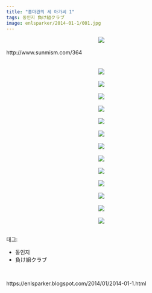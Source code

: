 ```yaml
---
title: "홍마관의 세 아가씨 1"
tags: 동인지 負け組クラブ
image: enlsparker/2014-01-1/001.jpg
---
```

<div class="article">
<div class="post-body entry-content" id="post-body-330315573954080075" itemprop="description articleBody">
<div class="separator" style="clear: both; text-align: center;">
<a href="//3.bp.blogspot.com/-VBg-5A0hEdE/UuJaS12quSI/AAAAAAAADBc/8B6yixsWEro/s1600/Image_01.jpg" imageanchor="1" style="margin-left: 1em; margin-right: 1em;"><img border="0" src="{{ site.nasurl }}/enlsparker/2014-01-1/Image_01.jpg"/></a></div>
<br/>
<a name="more"></a>http://www.sunmism.com/364<br/>
<div>
<br/>
<br/>
<div class="separator" style="clear: both; text-align: center;">
<a href="//2.bp.blogspot.com/-zSODveKUXtk/UuJaSj9c9KI/AAAAAAAADBY/5B_skNFWTwk/s1600/Image_02.jpg" imageanchor="1" style="margin-left: 1em; margin-right: 1em;"><img border="0" src="{{ site.nasurl }}/enlsparker/2014-01-1/Image_02.jpg"/></a></div>
<br/>
<div class="separator" style="clear: both; text-align: center;">
<a href="//4.bp.blogspot.com/-TDf-WsjFhfM/UuJaSsQk6fI/AAAAAAAADBg/6yIqKLiRBgY/s1600/Image_03.jpg" imageanchor="1" style="margin-left: 1em; margin-right: 1em;"><img border="0" src="{{ site.nasurl }}/enlsparker/2014-01-1/Image_03.jpg"/></a></div>
<br/>
<div class="separator" style="clear: both; text-align: center;">
<a href="//3.bp.blogspot.com/-dVR_EVg0iZY/UuJaVauG9jI/AAAAAAAADBw/C_s7DDe2nJ0/s1600/Image_04.jpg" imageanchor="1" style="margin-left: 1em; margin-right: 1em;"><img border="0" src="{{ site.nasurl }}/enlsparker/2014-01-1/Image_04.jpg"/></a></div>
<br/>
<div class="separator" style="clear: both; text-align: center;">
<a href="//1.bp.blogspot.com/-NQpLfqeQkpM/UuJaYS7I9UI/AAAAAAAADB4/fadLvGHcCYk/s1600/Image_05.jpg" imageanchor="1" style="margin-left: 1em; margin-right: 1em;"><img border="0" src="{{ site.nasurl }}/enlsparker/2014-01-1/Image_05.jpg"/></a></div>
<br/>
<div class="separator" style="clear: both; text-align: center;">
<a href="//2.bp.blogspot.com/-k9lsIPr7ZWo/UuJaY4A9-_I/AAAAAAAADCA/AL4a3ovoxwk/s1600/Image_06.jpg" imageanchor="1" style="margin-left: 1em; margin-right: 1em;"><img border="0" src="{{ site.nasurl }}/enlsparker/2014-01-1/Image_06.jpg"/></a></div>
<br/>
<div class="separator" style="clear: both; text-align: center;">
<a href="//1.bp.blogspot.com/-R13TNrU_f4w/UuJaZaSgadI/AAAAAAAADCE/WiPBWeJCURI/s1600/Image_07.jpg" imageanchor="1" style="margin-left: 1em; margin-right: 1em;"><img border="0" src="{{ site.nasurl }}/enlsparker/2014-01-1/Image_07.jpg"/></a></div>
<br/>
<div class="separator" style="clear: both; text-align: center;">
<a href="//4.bp.blogspot.com/-8fDhU_2hpvc/UuJaaDquzoI/AAAAAAAADCQ/cE_DYeAYQeM/s1600/Image_08.jpg" imageanchor="1" style="margin-left: 1em; margin-right: 1em;"><img border="0" src="{{ site.nasurl }}/enlsparker/2014-01-1/Image_08.jpg"/></a></div>
<br/>
<div class="separator" style="clear: both; text-align: center;">
<a href="//3.bp.blogspot.com/-GW-2w8UxvK4/UuJaclqzzCI/AAAAAAAADCY/OtymU3a3xks/s1600/Image_09.jpg" imageanchor="1" style="margin-left: 1em; margin-right: 1em;"><img border="0" src="{{ site.nasurl }}/enlsparker/2014-01-1/Image_09.jpg"/></a></div>
<br/>
<div class="separator" style="clear: both; text-align: center;">
<a href="//3.bp.blogspot.com/-i1QKtJ7B9RE/UuJada2O_jI/AAAAAAAADCk/LxhZjhtR8OM/s1600/Image_10.jpg" imageanchor="1" style="margin-left: 1em; margin-right: 1em;"><img border="0" src="{{ site.nasurl }}/enlsparker/2014-01-1/Image_10.jpg"/></a></div>
<br/>
<div class="separator" style="clear: both; text-align: center;">
<a href="//4.bp.blogspot.com/-8fDOJqOPRTI/UuJadsce1CI/AAAAAAAADCg/Z21zp3yGstA/s1600/Image_11.jpg" imageanchor="1" style="margin-left: 1em; margin-right: 1em;"><img border="0" src="{{ site.nasurl }}/enlsparker/2014-01-1/Image_11.jpg"/></a></div>
<br/>
<div class="separator" style="clear: both; text-align: center;">
<a href="//4.bp.blogspot.com/-f-FDSg0cvaY/UuJagDoHgLI/AAAAAAAADCw/SdDfA-7Nlck/s1600/Image_12.jpg" imageanchor="1" style="margin-left: 1em; margin-right: 1em;"><img border="0" src="{{ site.nasurl }}/enlsparker/2014-01-1/Image_12.jpg"/></a></div>
<br/>
<div class="separator" style="clear: both; text-align: center;">
<a href="//1.bp.blogspot.com/-tJlbeWmKXqE/UuJag6UcN4I/AAAAAAAADC4/CLc_sX7O8Nw/s1600/Image_13.jpg" imageanchor="1" style="margin-left: 1em; margin-right: 1em;"><img border="0" src="{{ site.nasurl }}/enlsparker/2014-01-1/Image_13.jpg"/></a></div>
<br/>
<div class="separator" style="clear: both; text-align: center;">
<a href="//1.bp.blogspot.com/-3SILO5APqIo/UuJagyIi_4I/AAAAAAAADC8/jWfZ_EYTTRg/s1600/Image_14.jpg" imageanchor="1" style="margin-left: 1em; margin-right: 1em;"><img border="0" src="{{ site.nasurl }}/enlsparker/2014-01-1/Image_14.jpg"/></a></div>
<br/></div>
<div style="clear: both;"></div>
</div></div><div class="tagTrail">
<p>태그: </p>
<ul>
<li>동인지</li>
<li>負け組クラブ</li>
</ul>
</div>
<br/>
<p id="refer">https://enlsparker.blogspot.com/2014/01/2014-01-1.html</p>
<br/>
